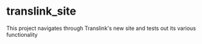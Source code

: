 # translink_site
This project navigates through Translink's new site and tests out its various functionality